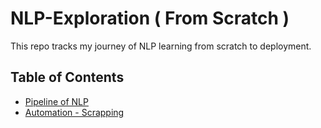 # NLP-Exploration ( From Scratch ) 

This repo tracks my journey of NLP learning from scratch to deployment.

## Table of Contents 
- [Pipeline of NLP](pipeline.md)
- [Automation - Scrapping](./1-Data-Collection/)
